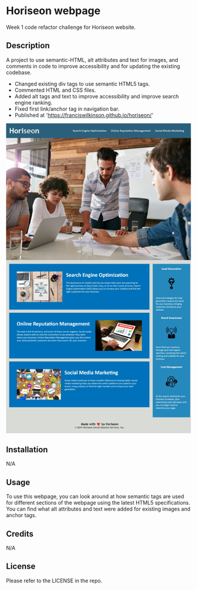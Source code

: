 # Horiseon webpage
Week 1 code refactor challenge for Horiseon website.

## Description

A project to use semantic-HTML, alt attributes and text for images, and comments in code to improve accessibility and for updating the existing codebase.

- Changed existing div tags to use semantic HTML5 tags.
- Commented HTML and CSS files.
- Added alt tags and text to improve accessibility and improve search engine ranking.
- Fixed first link/anchor tag in navigation bar.
- Published at 'https://franciswilkinson.github.io/horiseon/'

![Horiseon Social Solution Services webpage](https://github.com/franciswilkinson/horiseon/blob/main/assets/images/franciswilkinson.github.io.jpeg "Horiseon Social Solution Services")


## Installation

N/A

## Usage

To use this webpage, you can look around at how semantic tags are used for different sections of the webpage using the latest HTML5 specifications. You can find what alt attributes and text were added for existing images and anchor tags. 

## Credits

N/A

## License

Please refer to the LICENSE in the repo.